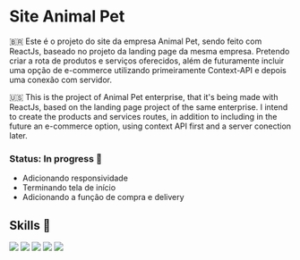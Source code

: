 # Site Animal Pet

🇧🇷 Este é o projeto do site da empresa Animal Pet, sendo feito com ReactJs, baseado no projeto da landing page da mesma empresa. Pretendo criar a rota de produtos e serviços oferecidos, além de futuramente incluir uma opção de e-commerce utilizando primeiramente Context-API e depois uma conexão com servidor.

🇺🇸 This is the project of Animal Pet enterprise, that it's being made with ReactJs, based on the landing page project of the same enterprise. I intend to create the products and services routes, in addition to including in the future an e-commerce option, using context API first and a server conection later.

### Status: In progress 🚧
- Adicionando responsividade
- Terminando tela de início
- Adicionando a função de compra e delivery

## Skills 🧰
<img src="https://img.shields.io/badge/HTML5-E34F26?style=for-the-badge&logo=html5&logoColor=white">  <img src="https://img.shields.io/badge/CSS3-1572B6?style=for-the-badge&logo=css3&logoColor=white">   <img src="https://img.shields.io/badge/TypeScript-007ACC?style=for-the-badge&logo=typescript&logoColor=white">  <img src="https://img.shields.io/badge/React-20232A?style=for-the-badge&logo=react&logoColor=61DAFB"/> <img src="https://img.shields.io/badge/React_Router-CA4245?style=for-the-badge&logo=react-router&logoColor=white" />
